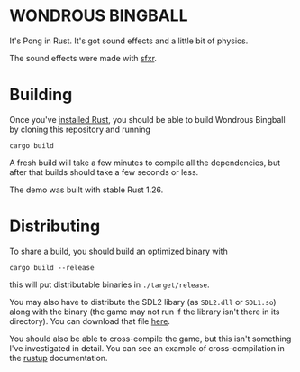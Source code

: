 # WONDROUS BINGBALL

It's Pong in Rust. It's got sound effects and a little bit of physics.

The sound effects were made with [sfxr](http://www.drpetter.se/project_sfxr.html).


# Building

Once you've [installed Rust](https://www.rust-lang.org/en-US/install.html), you
should be able to build Wondrous Bingball by cloning this repository and running

    cargo build

A fresh build will take a few minutes to compile all the dependencies, but after
that builds should take a few seconds or less.

The demo was built with stable Rust 1.26.


# Distributing

To share a build, you should build an optimized binary with

    cargo build --release

this will put distributable binaries in `./target/release`.

You may also have to distribute the SDL2 libary (as `SDL2.dll`
or `SDL1.so`) along with the binary (the game may not run if
the library isn't there in its directory). You can download
that file [here](https://www.libsdl.org/download-2.0.php).

You should also be able to cross-compile the game, but this isn't
something I've investigated in detail. You can see an example of
cross-compilation in the [rustup](https://blog.rust-lang.org/2016/05/13/rustup.html)
documentation.
